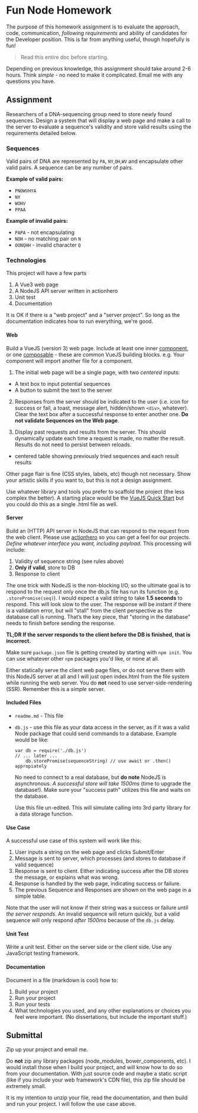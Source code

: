 # Fun Node Homework

The purpose of this homework assignment is to evaluate the approach, code, communication, _following requirements_ and ability of candidates for the Developer position. This is far from anything useful, though hopefully is fun! 

> Read this entire doc before starting.

Depending on previous knowledge, this assignment should take around 2-6 hours. Think *simple* - no need to make it complicated. Email me with any questions you have.  


## Assignment
Researchers of a DNA-sequencing group need to store newly found sequences. Design a system that will display a web page and make a call to the server to evaluate a sequence's validity and store valid results using the requirements detailed below.


### Sequences
Valid pairs of DNA are represented by `PA`, `NY`,`OH`,`WV` and encapsulate other valid pairs. A sequence can be any number of pairs.

**Example of valid pairs:**

* `PNOWVHYA`
* `NY`
* `WOHV`
* `PPAA`

**Example of invalid pairs:**

* `PAPA` - not encapsulating
* `NOH` - no matching pair on `N`
* `OONQHH` - invalid character `Q`

### Technologies

This project will have a few parts
1. A Vue3 web page
1. A NodeJS API server written in actionhero
3. Unit test
4. Documentation

It is OK if there is a "web project" and a "server project". So long as the documentation indicates how to run everything, we're good.

#### Web

Build a VueJS (version 3) web page. Include at least one inner [component](https://vuejs.org/guide/essentials/component-basics.html), or one [composable](https://vuejs.org/guide/reusability/composables.html) - these are common VueJS building blocks. e.g. Your <App> component will import another file for a <CustomTable> component.

1. The initial web page will be a single page, with two *centered* inputs:

* A text box to input potential sequences
* A button to submit the text to the server

2. Responses from the server should be indicated to the user (i.e. icon for success or fail, a toast, message alert, hidden/shown `<div>`, whatever). Clear the text box after a successful response to enter another one. **Do not validate Sequences on the Web page**. 

3. Display past requests and results from the server. This should dynamically update each time a request is made, no matter the result. Results do not need to persist between reloads.
* centered table showing previously tried sequences and each result results

Other page flair is fine (CSS styles, labels, etc) though not necessary. Show your artistic skills if you want to, but this is not a design assignment.

Use whatever library and tools you prefer to scaffold the project (the less complex the better). A starting place would be the [VueJS Quick Start](https://vuejs.org/guide/quick-start.html) but you could do this as a single .html file as well.

#### Server

Build an (HTTP) API server in NodeJS that can respond to the request from the web client. Please use [actionhero](https://github.com/Actionhero/Actionhero) so you can get a feel for our projects.  *Define whatever interface you want, including payload.* This processing will include:

1. Validity of sequence string (see rules above)
1. **Only if valid**, store to DB 
1. Response to client

The one trick with NodeJS is the non-blocking I/O, so the ultimate goal is to respond to the request only once the db.js file has run its function (e.g. `.storePromise(seq)`). I would expect a valid string to take **1.5 seconds** to respond. This will look slow to the user. The response will be instant if there is a validation error, but will "stall" from the client perspective as the database call is running. That’s the key piece, that "storing in the database" needs to finish before sending the response. 

**TL;DR If the server responds to the client before the DB is finished, that is incorrect.**

Make sure `package.json` file is getting created by starting with `npm init`. You can use whatever other `npm` packages you'd like, or none at all.

Either statically serve the client web page files, or do not serve them with this NodeJS server at all and I will just open index.html from the file system while running the web server. You do **not** need to use server-side-rendering (SSR). Remember this is a *simple* server.

#### Included Files

* `readme.md` - This file

* `db.js` - use this file as your data access in the server, as if it was a valid Node package that could send commands to a database. Example would be like:

    ```
    var db = require('./db.js')
    // ... later ...
        db.storePromise(sequenceString) // use await or .then() appropiately
    ```
     No need to connect to a real database, but **do note** NodeJS is asynchronous. _A successful store will take 1500ms_ (time to upgrade the database!). Make sure your "success path" utilizes this file and waits on the database. 

    Use this file un-edited. This will simulate calling into 3rd party library for a data storage function.


#### Use Case

A successful use case of this system will work like this:

1. User inputs a string on the web page and clicks Submit/Enter
2. Message is sent to server, which processes (and stores to database if valid sequence)
3. Response is sent to client. Either indicating success after the DB stores the message, or explains what was wrong.
4. Response is handled by the web page, indicating success or failure.
5. The previous Sequence and Responses are shown on the web page in a simple table.

Note that the user will not know if their string was a success or failure _until the server responds_. An invalid sequence will return quickly, but a valid sequence will only respond *after 1500ms* because of the `db.js` delay.

#### Unit Test

Write a unit test. Either on the server side or the client side. Use any JavaScript testing framework.


#### Documentation

Document in a file (markdown is cool) how to:

1. Build your project
2. Run your project
3. Run your tests
3. What technologies you used, and any other explanations or choices you feel were important. (No dissertations, but include the important stuff.)


## Submittal

Zip up your project and email me.

Do **not** zip any library packages (node_modules, bower_components, etc). I would install those when I build your project, and will know how to do so from your documentation. With just source code and maybe a static script (like if you include your web framework's CDN file), this zip file should be extremely small.

It is my intention to unzip your file, read the documentation, and then build and run your project. I will follow the use case above.

